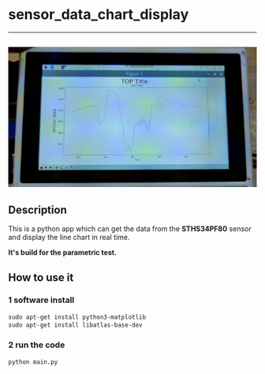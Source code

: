 # sensor_data_chart_display
---
 ![image]( https://github.com/bigbearishappy/sensor_data_chart_display/blob/main/pic/demo.gif)
---
## Description

This is a python app which can get the data from the **STHS34PF80** sensor
and display the line chart in real time.

**It's build for the parametric test.**

## How to use it
### 1 software install
```
sudo apt-get install python3-matplotlib
sudo apt-get install libatlas-base-dev
```
### 2 run the code
```
python main.py
```
